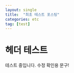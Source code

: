```yaml
---
layout: single
title:  "최초 테스트 포스팅"
categories: etc
tag: [test]
---
```


# 헤더 테스트

테스트 중입니다.
수정 확인용 문구!
